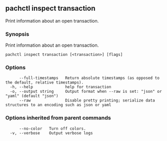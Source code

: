 ## pachctl inspect transaction

Print information about an open transaction.

### Synopsis

Print information about an open transaction.

```
pachctl inspect transaction [<transaction>] [flags]
```

### Options

```
      --full-timestamps   Return absolute timestamps (as opposed to the default, relative timestamps).
  -h, --help              help for transaction
  -o, --output string     Output format when --raw is set: "json" or "yaml" (default "json")
      --raw               Disable pretty printing; serialize data structures to an encoding such as json or yaml
```

### Options inherited from parent commands

```
      --no-color   Turn off colors.
  -v, --verbose    Output verbose logs
```

